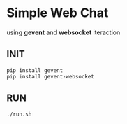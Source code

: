 # Simple Web Chat
using **gevent** and **websocket** iteraction

## INIT
```
pip install gevent
pip install gevent-websocket
```

## RUN
```
./run.sh
```
